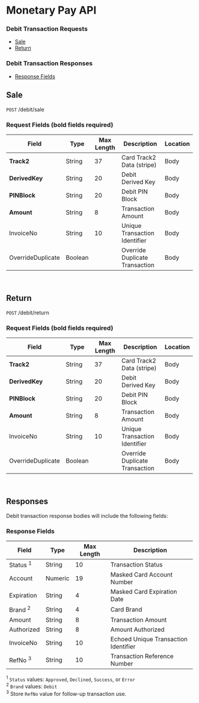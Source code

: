 # Monetary Pay API

### Debit Transaction Requests
* [Sale](#sale)
* [Return](#return)

### Debit Transaction Responses
* [Response Fields](#response-fields)

## Sale

`POST` /debit/sale

### Request Fields (**bold** fields required)
| Field                         | Type    | Max Length  | Description                   | Location |
|-------------------------------|---------|-----|--------------------------------|------|
| **Track2**                    | String  | 37  | Card Track2 Data (stripe)      | Body |
| **DerivedKey**                | String  | 20  | Debit Derived Key              | Body |
| **PINBlock**                  | String  | 20  | Debit PIN Block                | Body |
| **Amount**                    | String  | 8   | Transaction Amount             | Body |
| InvoiceNo                     | String  | 10  | Unique Transaction Identifier  | Body |
| OverrideDuplicate             | Boolean |     | Override Duplicate Transaction | Body |

<br />

## Return

`POST` /debit/return

### Request Fields (**bold** fields required)
| Field                         | Type    | Max Length  | Description                   | Location |
|-------------------------------|---------|-----|--------------------------------|------|
| **Track2**                    | String  | 37  | Card Track2 Data (stripe)      | Body |
| **DerivedKey**                | String  | 20  | Debit Derived Key              | Body |
| **PINBlock**                  | String  | 20  | Debit PIN Block                | Body |
| **Amount**                    | String  | 8   | Transaction Amount             | Body |
| InvoiceNo                     | String  | 10  | Unique Transaction Identifier  | Body |
| OverrideDuplicate             | Boolean |     | Override Duplicate Transaction | Body |

<br />

## Responses

Debit transaction response bodies will include the following fields:

### Response Fields
| Field         | Type    | Max Length  | Description                   |
|---------------|---------|-----|---------------------------------------|
| Status <sup>1</sup>        | String  | 10  | Transaction Status                    |
| Account       | Numeric | 19  | Masked Card Account Number            |
| Expiration    | String  | 4   | Masked Card Expiration Date           |
| Brand <sup>2</sup>         | String  | 4   | Card Brand                            |
| Amount      | String  | 8   | Transaction Amount                       |
| Authorized    | String  | 8   | Amount Authorized                     |
| InvoiceNo     | String  | 10  | Echoed Unique Transaction Identifier  |
| RefNo <sup>3</sup>        | String  | 10  | Transaction Reference Number          |

<sup>1</sup> `Status` values: `Approved`, `Declined`, `Success`, or `Error`<br />
<sup>2</sup> `Brand` values: `Debit`<br />
<sup>3</sup> Store `RefNo` value for follow-up transaction use.

